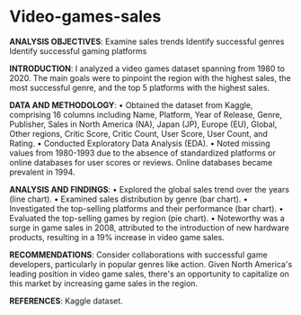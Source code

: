 # Video-games-sales
**ANALYSIS OBJECTIVES**:
 Examine sales trends
Identify successful genres
Identify successful gaming platforms

**INTRODUCTION**:
I analyzed a video games dataset spanning from 1980 to 2020. The main goals were to pinpoint the region with the highest sales, the most successful genre, and the top 5 platforms with the highest sales.

**DATA AND METHODOLOGY**:
•	Obtained the dataset from Kaggle, comprising 16 columns including Name, Platform, Year of Release, Genre, Publisher, Sales in North America (NA), Japan (JP), Europe (EU), Global, Other regions, Critic Score, Critic Count, User Score, User Count, and Rating.
•	Conducted Exploratory Data Analysis (EDA).
•	Noted missing values from 1980-1993 due to the absence of standardized platforms or online databases for user scores or reviews. Online databases became prevalent in 1994.

**ANALYSIS AND FINDINGS**:
•	Explored the global sales trend over the years (line chart).
•	Examined sales distribution by genre (bar chart).
•	Investigated the top-selling platforms and their performance (bar chart).
•	Evaluated the top-selling games by region (pie chart).
•	Noteworthy was a surge in game sales in 2008, attributed to the introduction of new hardware products, resulting in a 19% increase in video game sales.

**RECOMMENDATIONS**:
Consider collaborations with successful game developers, particularly in popular genres like action.
Given North America's leading position in video game sales, there's an opportunity to capitalize on this market by increasing game sales in the region.

**REFERENCES**:
Kaggle dataset.

